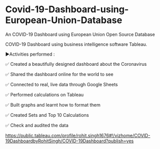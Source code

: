 # Covid-19-Dashboard-using-European-Union-Database
An COVID-19 Dashboard using European Union Open Source Database

COVID-19 Dashboard using business intelligence software Tableau.

▶️Activities performed :

✅ Created a beautifully designed dashboard about the Coronavirus

✅ Shared the dashboard online for the world to see

✅ Connected to real, live data through Google Sheets

✅ Performed calculations on Tableau

✅ Built graphs and learnt how to format them

✅ Created Sets and Top 10 Calculations

✅ Check and audited the data

https://public.tableau.com/profile/rohit.singh1676#!/vizhome/COVID-19DashboardbyRohitSingh/COVID-19Dashboard?publish=yes
